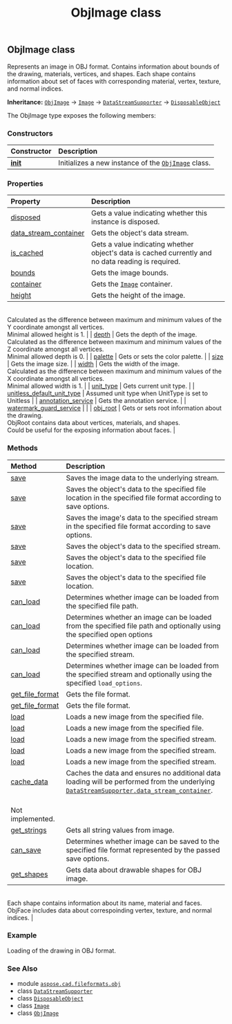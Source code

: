 ﻿---
title: ObjImage class
second_title: Aspose.CAD for Python via .NET API References
description: 
type: docs
weight: 10
url: /python-net/aspose.cad.fileformats.obj/objimage/
is_root: false
---

## ObjImage class

Represents an image in OBJ format. 
Contains information about bounds of the drawing, materials, vertices, and shapes.
Each shape contains information about set of faces with corresponding material, vertex, texture, and normal indices.



**Inheritance:** [`ObjImage`](/cad/python-net/aspose.cad.fileformats.obj/objimage) → 
[`Image`](/cad/python-net/aspose.cad/image) → 
[`DataStreamSupporter`](/cad/python-net/aspose.cad/datastreamsupporter) → 
[`DisposableObject`](/cad/python-net/aspose.cad/disposableobject)



The ObjImage type exposes the following members:

### Constructors
| Constructor | Description |
| :- | :- |
| [__init__](/cad/python-net/aspose.cad.fileformats.obj/objimage/__init__/#aspose.cad.fileformats.obj.elements.ObjRoot) | Initializes a new instance of the [`ObjImage`](/cad/python-net/aspose.cad.fileformats.obj/objimage) class. |


### Properties
| Property | Description |
| :- | :- |
| [disposed](/cad/python-net/aspose.cad.fileformats.obj/objimage/disposed) | Gets a value indicating whether this instance is disposed. |
| [data_stream_container](/cad/python-net/aspose.cad.fileformats.obj/objimage/data_stream_container) | Gets the object's data stream. |
| [is_cached](/cad/python-net/aspose.cad.fileformats.obj/objimage/is_cached) | Gets a value indicating whether object's data is cached currently and no data reading is required. |
| [bounds](/cad/python-net/aspose.cad.fileformats.obj/objimage/bounds) | Gets the image bounds. |
| [container](/cad/python-net/aspose.cad.fileformats.obj/objimage/container) | Gets the [`Image`](/cad/python-net/aspose.cad/image) container. |
| [height](/cad/python-net/aspose.cad.fileformats.obj/objimage/height) | Gets the height of the image.<br/>Calculated as the difference between maximum and minimum values of the Y coordinate amongst all vertices.<br/>Minimal allowed height is 1. |
| [depth](/cad/python-net/aspose.cad.fileformats.obj/objimage/depth) | Gets the depth of the image.<br/>Calculated as the difference between maximum and minimum values of the Z coordinate amongst all vertices.<br/>Minimal allowed depth is 0. |
| [palette](/cad/python-net/aspose.cad.fileformats.obj/objimage/palette) | Gets or sets the color palette. |
| [size](/cad/python-net/aspose.cad.fileformats.obj/objimage/size) | Gets the image size. |
| [width](/cad/python-net/aspose.cad.fileformats.obj/objimage/width) | Gets the width of the image.<br/>Calculated as the difference between maximum and minimum values of the X coordinate amongst all vertices.<br/>Minimal allowed width is 1. |
| [unit_type](/cad/python-net/aspose.cad.fileformats.obj/objimage/unit_type) | Gets current unit type. |
| [unitless_default_unit_type](/cad/python-net/aspose.cad.fileformats.obj/objimage/unitless_default_unit_type) | Assumed unit type when UnitType is set to Unitless |
| [annotation_service](/cad/python-net/aspose.cad.fileformats.obj/objimage/annotation_service) | Gets the annotation service. |
| [watermark_guard_service](/cad/python-net/aspose.cad.fileformats.obj/objimage/watermark_guard_service) |  |
| [obj_root](/cad/python-net/aspose.cad.fileformats.obj/objimage/obj_root) | Gets or sets root information about the drawing.<br/>ObjRoot contains data about vertices, materials, and shapes.<br/>Could be useful for the exposing information about faces. |


### Methods
| Method | Description |
| :- | :- |
| [save](/cad/python-net/aspose.cad.fileformats.obj/objimage/save/#) | Saves the image data to the underlying stream. |
| [save](/cad/python-net/aspose.cad.fileformats.obj/objimage/save/#str-aspose.cad.imageoptions.ImageOptionsBase) | Saves the object's data to the specified file location in the specified file format according to save options. |
| [save](/cad/python-net/aspose.cad.fileformats.obj/objimage/save/#io.RawIOBase-aspose.cad.imageoptions.ImageOptionsBase) | Saves the image's data to the specified stream in the specified file format according to save options. |
| [save](/cad/python-net/aspose.cad.fileformats.obj/objimage/save/#io.RawIOBase) | Saves the object's data to the specified stream. |
| [save](/cad/python-net/aspose.cad.fileformats.obj/objimage/save/#str) | Saves the object's data to the specified file location. |
| [save](/cad/python-net/aspose.cad.fileformats.obj/objimage/save/#str-bool) | Saves the object's data to the specified file location. |
| [can_load](/cad/python-net/aspose.cad.fileformats.obj/objimage/can_load/#str) | Determines whether image can be loaded from the specified file path. |
| [can_load](/cad/python-net/aspose.cad.fileformats.obj/objimage/can_load/#str-aspose.cad.LoadOptions) | Determines whether an image can be loaded from the specified file path and optionally using the specified open options |
| [can_load](/cad/python-net/aspose.cad.fileformats.obj/objimage/can_load/#io.RawIOBase) | Determines whether image can be loaded from the specified stream. |
| [can_load](/cad/python-net/aspose.cad.fileformats.obj/objimage/can_load/#io.RawIOBase-aspose.cad.LoadOptions) | Determines whether image can be loaded from the specified stream and optionally using the specified `load_options`. |
| [get_file_format](/cad/python-net/aspose.cad.fileformats.obj/objimage/get_file_format/#str) | Gets the file format. |
| [get_file_format](/cad/python-net/aspose.cad.fileformats.obj/objimage/get_file_format/#io.RawIOBase) | Gets the file format. |
| [load](/cad/python-net/aspose.cad.fileformats.obj/objimage/load/#str-aspose.cad.LoadOptions) | Loads a new image from the specified file. |
| [load](/cad/python-net/aspose.cad.fileformats.obj/objimage/load/#str) | Loads a new image from the specified file. |
| [load](/cad/python-net/aspose.cad.fileformats.obj/objimage/load/#io.RawIOBase-aspose.cad.LoadOptions) | Loads a new image from the specified stream. |
| [load](/cad/python-net/aspose.cad.fileformats.obj/objimage/load/#io.RawIOBase-str-aspose.cad.LoadOptions) | Loads a new image from the specified stream. |
| [load](/cad/python-net/aspose.cad.fileformats.obj/objimage/load/#io.RawIOBase) | Loads a new image from the specified stream. |
| [cache_data](/cad/python-net/aspose.cad.fileformats.obj/objimage/cache_data/#) | Caches the data and ensures no additional data loading will be performed from the underlying [`DataStreamSupporter.data_stream_container`](/cad/python-net/aspose.cad/datastreamsupporter#data_stream_container).<br/>Not implemented. |
| [get_strings](/cad/python-net/aspose.cad.fileformats.obj/objimage/get_strings/#) | Gets all string values from image. |
| [can_save](/cad/python-net/aspose.cad.fileformats.obj/objimage/can_save/#aspose.cad.imageoptions.ImageOptionsBase) | Determines whether image can be saved to the specified file format represented by the passed save options. |
| [get_shapes](/cad/python-net/aspose.cad.fileformats.obj/objimage/get_shapes/#) | Gets data about drawable shapes for OBJ image.<br/>Each shape contains information about its name, material and faces.<br/>ObjFace includes data about correspoinding vertex, texture, and normal indices. |



### Example 


Loading of the drawing in OBJ format.

### See Also
* module [`aspose.cad.fileformats.obj`](..)
* class [`DataStreamSupporter`](/cad/python-net/aspose.cad/datastreamsupporter)
* class [`DisposableObject`](/cad/python-net/aspose.cad/disposableobject)
* class [`Image`](/cad/python-net/aspose.cad/image)
* class [`ObjImage`](/cad/python-net/aspose.cad.fileformats.obj/objimage)
